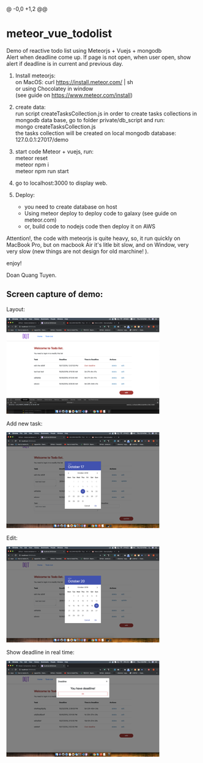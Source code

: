 @ -0,0 +1,2 @@
# meteor_vue_todolist
Demo of reactive todo list using Meteorjs + Vuejs + mongodb<br/>
Alert when deadline come up. If page is not open, when user open, show alert if deadline is in current and previous day.

1. Install meteorjs:<br/>
    on MacOS: curl https://install.meteor.com/ | sh <br/>
    or using Chocolatey in window<br/>
    (see guide on https://www.meteor.com/install)<br/>

2. create data:<br/>
    run script createTasksCollection.js in order to create tasks collections in mongodb data base, go to folder private/db_script and run:<br/>
        mongo  createTasksCollection.js<br/>
    the tasks collection will be created on local mongodb database: 127.0.0.1:27017/demo<br/>

3. start code Meteor + vuejs, run:<br/>
    meteor reset<br/>
    meteor npm i<br/>
    meteor npm run start<br/>

4. go to localhost:3000 to display web.

5. Deploy: <br/>
    - you need to create database on host<br/>
    - Using meteor deploy to deploy code to galaxy (see guide on meteor.com)<br/>
    - or, build code to nodejs code then deploy it on AWS<br/>

Attention!, the code with meteorjs is quite heavy, so, it run quickly on MacBook Pro, but on macbook Air it's litle bit slow, 
and on Window, very very slow (new things are not design for old marchine! ).

enjoy!

Doan Quang Tuyen.


Screen capture of demo:
-----------------------------

Layout:

<img src="./docs/screencapture/layout.png" width="400">

Add new task:

<img src="./docs/screencapture/add.png" width="400">

Edit: 

<img src="./docs/screencapture/edit.png" width="400">

Show deadline in real time: 

<img src="./docs/screencapture/deadline.png" width="400">
